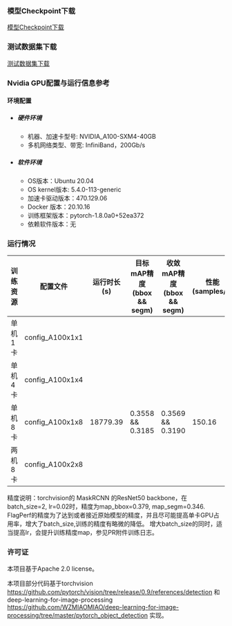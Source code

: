 ### 模型Checkpoint下载
[模型Checkpoint下载](../../benchmarks/mask_rcnn/README.md#模型checkpoint)
### 测试数据集下载
[测试数据集下载](../../benchmarks/mask_rcnn/README.md#数据集下载地址)

### Nvidia GPU配置与运行信息参考
#### 环境配置

- ##### 硬件环境
    - 机器、加速卡型号: NVIDIA_A100-SXM4-40GB
    - 多机网络类型、带宽: InfiniBand，200Gb/s

- ##### 软件环境
   - OS版本：Ubuntu 20.04
   - OS kernel版本: 5.4.0-113-generic     
   - 加速卡驱动版本：470.129.06
   - Docker 版本：20.10.16
   - 训练框架版本：pytorch-1.8.0a0+52ea372
   - 依赖软件版本：无


### 运行情况
| 训练资源 | 配置文件        | 运行时长(s) | 目标mAP精度(bbox && segm) | 收敛mAP精度(bbox && segm) | 性能(samples/s) |
| -------- | --------------- | ----------- | ------------------------- | ------------------------- | --------------- |
| 单机1卡  | config_A100x1x1 |             |                           |                           |                 |
| 单机4卡  | config_A100x1x4 |             |                           |                           |                 |
| 单机8卡  | config_A100x1x8 | 18779.39    | 0.3558 && 0.3185          | 0.3569 && 0.3190          | 150.16          |
| 两机8卡  | config_A100x2x8 |             |                           |                           |                 |

精度说明：torchvision的 MaskRCNN 的ResNet50 backbone，在batch_size=2, lr=0.02时，精度为map_bbox=0.379, map_segm=0.346.
FlagPerf的精度为了达到或者接近原始模型的精度，并且尽可能提高单卡GPU占用率，增大了batch_size,训练的精度有略微的降低。
增大batch_size的同时，适当提高lr，会提升训练精度map，参见PR附件训练日志。


### 许可证
本项目基于Apache 2.0 license。

本项目部分代码基于torchvision https://github.com/pytorch/vision/tree/release/0.9/references/detection 和 deep-learning-for-image-processing
https://github.com/WZMIAOMIAO/deep-learning-for-image-processing/tree/master/pytorch_object_detection 实现。